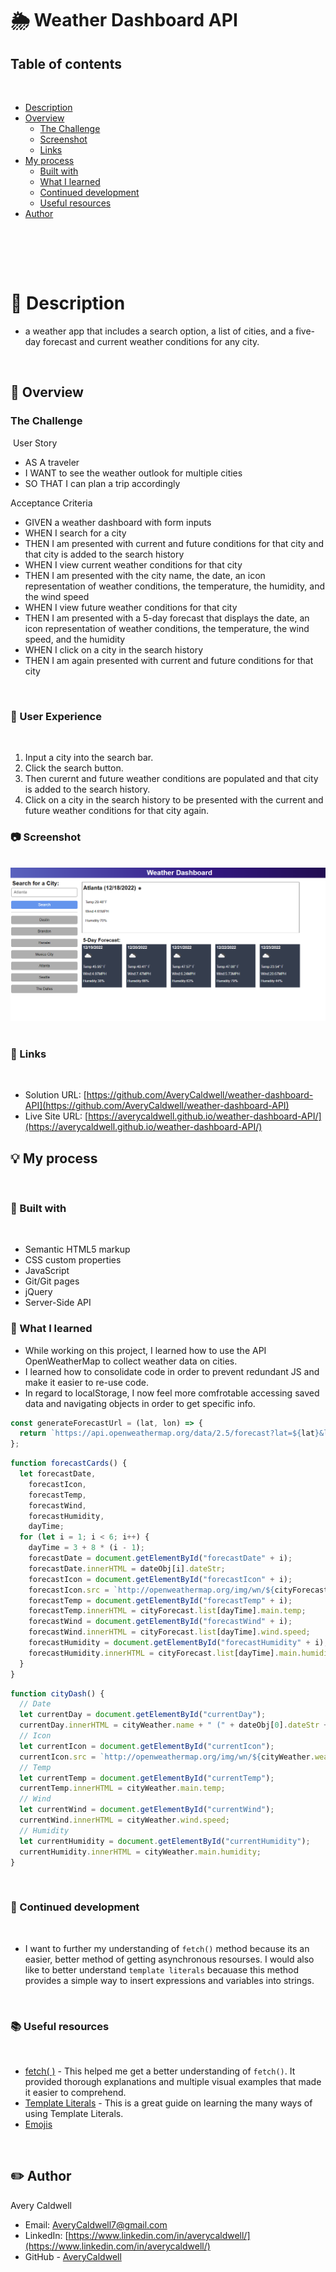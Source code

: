 # 🌦️ Weather Dashboard API


## Table of contents
​
- [Description](#description)
- [Overview](#overview)
  - [The Challenge](#the-challenge)
  - [Screenshot](#screenshot)
  - [Links](#links)
- [My process](#my-process)
  - [Built with](#built-with)
  - [What I learned](#what-i-learned)
  - [Continued development](#continued-development)
  - [Useful resources](#useful-resources)
- [Author](#author)

​

<br>
<br>

# 📁 Description 
- a weather app that includes a search option, a list of cities, and a five-day forecast and current weather conditions for any city.
​
<br>

## 📝 Overview

### **The Challenge**

​
User Story

- AS A traveler
- I WANT to see the weather outlook for multiple cities
- SO THAT I can plan a trip accordingly

Acceptance Criteria

- GIVEN a weather dashboard with form inputs
- WHEN I search for a city
- THEN I am presented with current and future conditions for that city and that city is added to the search history
- WHEN I view current weather conditions for that city
- THEN I am presented with the city name, the date, an icon representation of weather conditions, the temperature, the humidity, and the wind speed
- WHEN I view future weather conditions for that city
- THEN I am presented with a 5-day forecast that displays the date, an icon representation of weather conditions, the temperature, the wind speed, and the humidity
- WHEN I click on a city in the search history
- THEN I am again presented with current and future conditions for that city

​
### 👤 User Experience
​
1. Input a city into the search bar.
2. Click the search button.
3. Then curernt and future weather conditions are populated and that city is added to the search history.
4. Click on a city in the search history to be presented with the current and future weather conditions for that city again.

### 📷 Screenshot
​
![](./Assets/images/screenshot.png)
​
​
### 📎 Links
​
- Solution URL: [https://github.com/AveryCaldwell/weather-dashboard-API](https://github.com/AveryCaldwell/weather-dashboard-API)
- Live Site URL: [https://averycaldwell.github.io/weather-dashboard-API/](https://averycaldwell.github.io/weather-dashboard-API/)
​

## 💡 My process
​

### 🔨 Built with
​
- Semantic HTML5 markup
- CSS custom properties
- JavaScript
- Git/Git pages
- ​jQuery
- Server-Side API
​
​
### 🧠 What I learned

 - While working on this project, I learned how to use the API OpenWeatherMap to collect weather data on cities. 
 - I learned how to consolidate code in order to prevent redundant JS and make it easier to re-use code.
 - In regard to localStorage, I now feel more comfrotable accessing saved data and navigating objects in order to get specific info. 

```js
const generateForecastUrl = (lat, lon) => {
  return `https://api.openweathermap.org/data/2.5/forecast?lat=${lat}&lon=${lon}&appid=${weatherKey}&units=imperial`;
};
```
```js
function forecastCards() {
  let forecastDate,
    forecastIcon,
    forecastTemp,
    forecastWind,
    forecastHumidity,
    dayTime;
  for (let i = 1; i < 6; i++) {
    dayTime = 3 + 8 * (i - 1);
    forecastDate = document.getElementById("forecastDate" + i);
    forecastDate.innerHTML = dateObj[i].dateStr;
    forecastIcon = document.getElementById("forecastIcon" + i);
    forecastIcon.src = `http://openweathermap.org/img/wn/${cityForecast.list[dayTime].weather[0].icon}.png`;
    forecastTemp = document.getElementById("forecastTemp" + i);
    forecastTemp.innerHTML = cityForecast.list[dayTime].main.temp;
    forecastWind = document.getElementById("forecastWind" + i);
    forecastWind.innerHTML = cityForecast.list[dayTime].wind.speed;
    forecastHumidity = document.getElementById("forecastHumidity" + i);
    forecastHumidity.innerHTML = cityForecast.list[dayTime].main.humidity;
  }
}
```
```js
function cityDash() {
  // Date
  let currentDay = document.getElementById("currentDay");
  currentDay.innerHTML = cityWeather.name + " (" + dateObj[0].dateStr + ")";
  // Icon
  let currentIcon = document.getElementById("currentIcon");
  currentIcon.src = `http://openweathermap.org/img/wn/${cityWeather.weather[0].icon}.png`;
  // Temp
  let currentTemp = document.getElementById("currentTemp");
  currentTemp.innerHTML = cityWeather.main.temp;
  // Wind
  let currentWind = document.getElementById("currentWind");
  currentWind.innerHTML = cityWeather.wind.speed;
  // Humidity
  let currentHumidity = document.getElementById("currentHumidity");
  currentHumidity.innerHTML = cityWeather.main.humidity;
}
```

​
### 📖 Continued development
​
- I want to further my understanding of `fetch()` method because its an easier, better method of getting asynchronous resourses. I would also like to better understand `template literals` becauase this method provides a simple way to insert expressions and variables into strings.


​
### 📚 Useful resources
​
- [fetch( )](https://developer.mozilla.org/en-US/docs/Web/API/Fetch_API/Using_Fetch/) - This helped me get a better understanding of `fetch()`. It provided thorough explanations and multiple visual examples that made it easier to comprehend. 
- [Template Literals](https://www.w3schools.com/js/js_string_templates.asp) - This is a great guide on learning the many ways of using Template Literals.
- [Emojis](https://github.com/ikatyang/emoji-cheat-sheet#office)
​

​
## ✏️ Author
  Avery Caldwell
- Email: [AveryCaldwell7@gmail.com](AveryCaldwell7@gmail.com)
- LinkedIn: [https://www.linkedin.com/in/averycaldwell/](https://www.linkedin.com/in/averycaldwell/)
- GitHub - [AveryCaldwell](https://github.com/AveryCaldwell)

